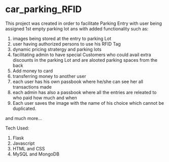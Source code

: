 # car_parking_RFID

This project was created in order to facilitate Parking Entry with user being assigned 1st empty parking lot ans with added functionality such as:

1. images being stored at the entry to parking Lot
2. user having authorized persons to use his RFID Tag
3. dynamic pricing stratergy and parking lots
4. facilitating admin to have special Customers who could avail extra discounts in the parking Lot and are alooted parking spaces from the back
5. Add money to card
6. transferring money to another user
7. each user has his own passbook where he/she can see her all transactions made
8. each admin has also a passbook where all the entries are releated to who paid how much and when
9. Each user saves the image with the name of his choice which cannot be duplicated.

and much more...

Tech Used:
1. Flask
2. Javascript
3. HTML and CSS
4. MySQL and MongoDB

